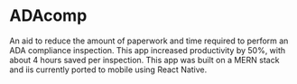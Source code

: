 # ADAcomp
An aid to reduce the amount of paperwork and time required to perform an ADA compliance inspection. This app increased productivity by 50%, with about 4 hours saved per inspection. This app was built on a MERN stack and iis currently ported to mobile using React Native.
